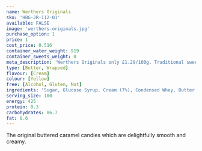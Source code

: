 ```yaml
---
name: Werthers Originals
sku: 'HBG-JR-112-01'
available: FALSE
image: 'werthers-originals.jpg'
purchase_option: 1
price: 1
cost_price: 0.516
container_water_weight: 919
container_sweets_weight: 0
meta_description: 'Werthers Originals only £1.29/100g. Traditional sweets and more at Humbugs Confectionery Store. Specialists in satisfying your sweet tooth!'
type: [Butter, Wrapped]
flavour: [Cream]
colour: [Yellow]
free: [Alcohol, Gluten, Nut]
ingredients: 'Sugar, Glucose Syrup, Cream (7%), Condensed Whey, Butter (4.5%), Cane Sugar Syrup, Salt, Butterfat, Emulsifier: Soya Lecithin, Flavouring'
serving_size: 100
energy: 425
protein: 0.3
carbohydrates: 86.7
fat: 8.6
---
```

The original buttered caramel candies which are delightfully smooth and creamy.